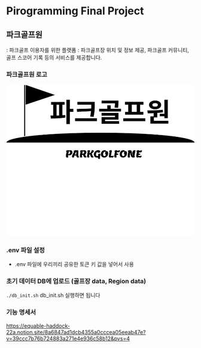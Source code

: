 # Pirogramming Final Project
## 파크골프원 
: 파크골프 이용자를 위한 플랫폼
: 파크골프장 위치 및 정보 제공, 파크골프 커뮤니티, 골프 스코어 기록 등의 서비스를 제공합니다.

### 파크골프원 로고
![로고1](./docs/parkgolfone_logo1.png)
![로고2](./docs/parkgolfone_logo2.png)

### .env 파일 설정
- .env 파일에 우리끼리 공유한 토큰 키 값을 넣어서 사용

### 초기 데이터 DB에 업로드 (골프장 data, Region data)
`./db_init.sh`
db_init.sh 실행하면 됩니다

### 기능 명세서
https://equable-haddock-22a.notion.site/8a6847ad1dcb4355a0cccea05eeab47e?v=39ccc7b76b724883a271e4e936c58b12&pvs=4
